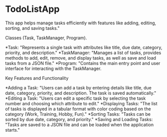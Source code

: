 # TodoListApp

This app helps manage tasks efficiently with features like adding, editing, sorting, and saving tasks."

Classes (Task, TaskManager, Program).

*Task: "Represents a single task with attributes like title, due date, category, priority, and description."
*TaskManager: "Manages a list of tasks, provides methods to add, edit, remove, and display tasks, as well as save and load tasks from a JSON file."
*Program: "Contains the main entry point and user interface for interacting with the TaskManager.

Key Features and Functionality

*Adding a Task:
"Users can add a task by entering details like title, due date, category, priority, and description. The task is saved automatically."
*Editing a Task:
"Users can edit a specific task by selecting the task number and choosing which attribute to edit."
*Displaying Tasks:
"The list of tasks is displayed in a tabular format with color coding based on the category (Work, Training, Hobby, Fun)."
*Sorting Tasks:
"Tasks can be sorted by due date, category, and priority."
*Saving and Loading Tasks:
"Tasks are saved to a JSON file and can be loaded when the application starts."

